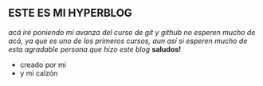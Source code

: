 ## ESTE ES MI HYPERBLOG
*acá iré poniendo mi avanza del curso de git y github
no esperen mucho de acá, ya que es uno de los primeros cursos, aun así si esperen mucho de esta agradable persona que hizo este blog*
**saludos!**
* creado por mi
* y mi calzón
